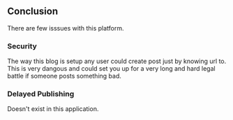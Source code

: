 ## Conclusion
There are few isssues with this platform. 

### Security
The way this blog is setup any user could create post just by knowing url to. This is very dangous and could set you up for a very long and hard legal battle if someone posts something bad.

### Delayed Publishing
Doesn't exist in this application.